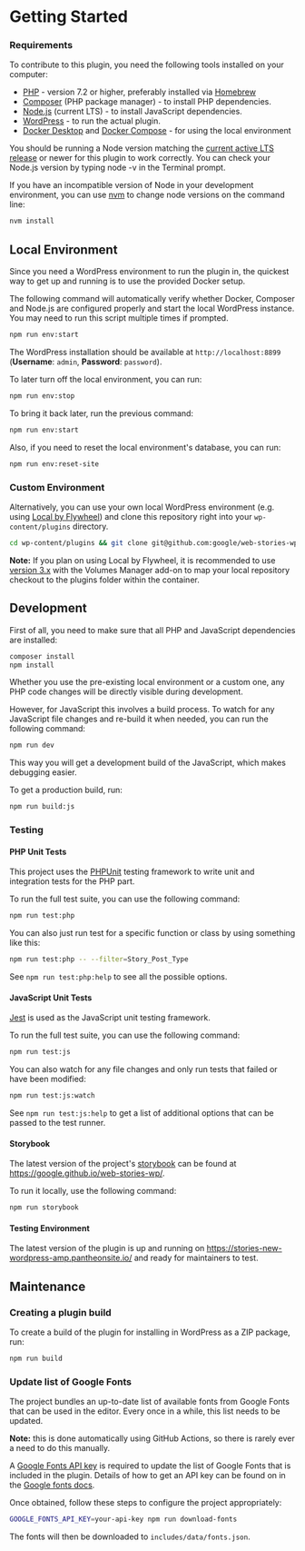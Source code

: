 # Getting Started

### Requirements

To contribute to this plugin, you need the following tools installed on your computer:

* [PHP](https://www.php.net/) - version 7.2 or higher, preferably installed via [Homebrew](https://brew.sh/)
* [Composer](https://getcomposer.org/) (PHP package manager) - to install PHP dependencies.
* [Node.js](https://nodejs.org/en/) (current LTS) - to install JavaScript dependencies.
* [WordPress](https://wordpress.org/download/) - to run the actual plugin.
* [Docker Desktop](https://www.docker.com/products/docker-desktop) and [Docker Compose](https://docs.docker.com/compose/install/) - for using the local environment

You should be running a Node version matching the [current active LTS release](https://github.com/nodejs/Release#release-schedule) or newer for this plugin to work correctly. You can check your Node.js version by typing node -v in the Terminal prompt.

If you have an incompatible version of Node in your development environment, you can use [nvm](https://github.com/creationix/nvm) to change node versions on the command line:

```bash
nvm install
```

## Local Environment

Since you need a WordPress environment to run the plugin in, the quickest way to get up and running is to use the provided Docker setup.


The following command will automatically verify whether Docker, Composer and Node.js are configured properly and start the local WordPress instance. You may need to run this script multiple times if prompted.

```bash
npm run env:start
```

The WordPress installation should be available at `http://localhost:8899` (**Username**: `admin`, **Password**: `password`).

To later turn off the local environment, you can run:

```bash
npm run env:stop
```

To bring it back later, run the previous command:

```bash
npm run env:start
```

Also, if you need to reset the local environment's database, you can run:

```bash
npm run env:reset-site
```

### Custom Environment

Alternatively, you can use your own local WordPress environment (e.g. using [Local by Flywheel](https://localbyflywheel.com/)) and clone this repository right into your `wp-content/plugins` directory.

```bash
cd wp-content/plugins && git clone git@github.com:google/web-stories-wp.git web-stories
```

**Note:** If you plan on using Local by Flywheel, it is recommended to use [version 3.x](https://localbyflywheel.com/community/t/no-way-to-install-addons-on-local-beta/14756/4) with the Volumes Manager add-on to map your local repository checkout to the plugins folder within the container.

## Development

First of all, you need to make sure that all PHP and JavaScript dependencies are installed:

```bash
composer install
npm install
```

Whether you use the pre-existing local environment or a custom one, any PHP code changes will be directly visible during development.

However, for JavaScript this involves a build process. To watch for any JavaScript file changes and re-build it when needed, you can run the following command:

```bash
npm run dev
```

This way you will get a development build of the JavaScript, which makes debugging easier.

To get a production build, run:

```bash
npm run build:js
```

### Testing

#### PHP Unit Tests

This project uses the [PHPUnit](https://phpunit.de/) testing framework to write unit and integration tests for the PHP part.

To run the full test suite, you can use the following command:

```bash
npm run test:php
```

You can also just run test for a specific function or class by using something like this:

```bash
npm run test:php -- --filter=Story_Post_Type
```

See `npm run test:php:help` to see all the possible options.

#### JavaScript Unit Tests

[Jest](https://jestjs.io/) is used as the JavaScript unit testing framework.

To run the full test suite, you can use the following command:

```bash
npm run test:js
```

You can also watch for any file changes and only run tests that failed or have been modified:

```bash
npm run test:js:watch
```

See `npm run test:js:help` to get a list of additional options that can be passed to the test runner.

#### Storybook

The latest version of the project's [storybook](https://storybook.js.org/) can be found at https://google.github.io/web-stories-wp/.

To run it locally, use the following command:

```bash
npm run storybook
```

#### Testing Environment

The latest version of the plugin is up and running on https://stories-new-wordpress-amp.pantheonsite.io/ and ready for maintainers to test.

## Maintenance

### Creating a plugin build

To create a build of the plugin for installing in WordPress as a ZIP package, run:

```bash
npm run build
```

### Update list of Google Fonts

The project bundles an up-to-date list of available fonts from Google Fonts that can be used in the editor. Every once in a while, this list needs to be updated.

**Note:** this is done automatically using GitHub Actions, so there is rarely ever a need to do this manually.

A [Google Fonts API key](https://developers.google.com/fonts/docs/developer_api) is required to update the list of Google Fonts that is included in the plugin. Details of how to get an API key can be found on in the [Google fonts docs](https://developers.google.com/fonts/docs/developer_api).

Once obtained, follow these steps to configure the project appropriately:

```bash
GOOGLE_FONTS_API_KEY=your-api-key npm run download-fonts
```

The fonts will then be downloaded to `includes/data/fonts.json`.

